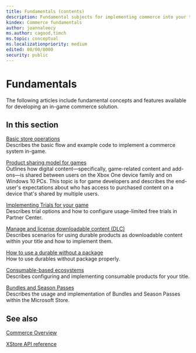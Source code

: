 ```yaml
---
title: Fundamentals (contents)
description: Fundamental subjects for implementing commerce into your title.
kindex: Commerce fundamentals
author: joannaleecy
ms.author: cagood,timch
ms.topic: conceptual
ms.localizationpriority: medium
edited: 00/00/0000
security: public
---
```



# Fundamentals

The following articles include fundamental concepts and features available for developing an in-game commerce solution.  

## In this section  
  
[Basic store operations](xstore-basic-store-operations.md)  
Describes the basic flow and example code to implement a commerce system in-game.  
  
[Product sharing model for games](xstore-product-sharing-model-for-games.md)  
Outlines how digital content&mdash;specifically, game-related content and add-ons&mdash;is shared between users on the Xbox One device family and on Windows 10 PCs. This topic is for game developers and describes the end-user's expectations about who has access to purchased content on a device that's shared by multiple users.  
  
[Implementing Trials for your game](xstore-usage-limited-free-trials.md)  
Describes trial options and how to configure usage-limited free trials in Partner Center.  
  
[Manage and license downloadable content (DLC)](xstore-manage-and-license-optional-packages.md)  
Describes scenarios for using durable products as downloadable content within your title and how to implement them.  
  
[How to use a durable without a package](xstore-dwobs.md)  
How to use durables without package properly.  
  
[Consumable-based ecosystems](xstore-consumable-based-ecosystems.md)  
Describes configuring and implementing consumable products for your title.  
  
[Bundles and Season Passes](xstore-bundles-and-season-passes.md)  
Describes the usage and implementation of Bundles and Season Passes within the Microsoft Store.  
  


## See also
[Commerce Overview](../commerce-nav.md)

[XStore API reference](../../reference/system/xstore/xstore_members.md)
